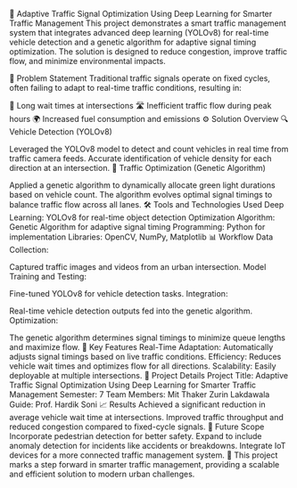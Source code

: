 🚦 Adaptive Traffic Signal Optimization Using Deep Learning for Smarter Traffic Management
This project demonstrates a smart traffic management system that integrates advanced deep learning (YOLOv8) for real-time vehicle detection and a genetic algorithm for adaptive signal timing optimization. The solution is designed to reduce congestion, improve traffic flow, and minimize environmental impacts.

📌 Problem Statement
Traditional traffic signals operate on fixed cycles, often failing to adapt to real-time traffic conditions, resulting in:

🚗 Long wait times at intersections
🛣️ Inefficient traffic flow during peak hours
🌍 Increased fuel consumption and emissions
⚙️ Solution Overview
🔍 Vehicle Detection (YOLOv8)

Leveraged the YOLOv8 model to detect and count vehicles in real time from traffic camera feeds.
Accurate identification of vehicle density for each direction at an intersection.
🧬 Traffic Optimization (Genetic Algorithm)

Applied a genetic algorithm to dynamically allocate green light durations based on vehicle count.
The algorithm evolves optimal signal timings to balance traffic flow across all lanes.
🛠️ Tools and Technologies Used
Deep Learning: YOLOv8 for real-time object detection
Optimization Algorithm: Genetic Algorithm for adaptive signal timing
Programming: Python for implementation
Libraries: OpenCV, NumPy, Matplotlib
📊 Workflow
Data Collection:

Captured traffic images and videos from an urban intersection.
Model Training and Testing:

Fine-tuned YOLOv8 for vehicle detection tasks.
Integration:

Real-time vehicle detection outputs fed into the genetic algorithm.
Optimization:

The genetic algorithm determines signal timings to minimize queue lengths and maximize flow.
🔑 Key Features
Real-Time Adaptation: Automatically adjusts signal timings based on live traffic conditions.
Efficiency: Reduces vehicle wait times and optimizes flow for all directions.
Scalability: Easily deployable at multiple intersections.
🌟 Project Details
Project Title: Adaptive Traffic Signal Optimization Using Deep Learning for Smarter Traffic Management
Semester: 7
Team Members:
Mit Thaker
Zurin Lakdawala
Guide: Prof. Hardik Soni
📈 Results
Achieved a significant reduction in average vehicle wait time at intersections.
Improved traffic throughput and reduced congestion compared to fixed-cycle signals.
🚀 Future Scope
Incorporate pedestrian detection for better safety.
Expand to include anomaly detection for incidents like accidents or breakdowns.
Integrate IoT devices for a more connected traffic management system.
🎯 This project marks a step forward in smarter traffic management, providing a scalable and efficient solution to modern urban challenges.
